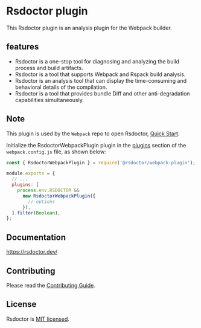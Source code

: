 # Rsdoctor plugin

This Rsdoctor plugin is an analysis plugin for the Webpack builder.

## features

- Rsdoctor is a one-stop tool for diagnosing and analyzing the build process and build artifacts.
- Rsdoctor is a tool that supports Webpack and Rspack build analysis.
- Rsdoctor is an analysis tool that can display the time-consuming and behavioral details of the compilation.
- Rsdoctor is a tool that provides bundle Diff and other anti-degradation capabilities simultaneously.

## Note

This plugin is used by the `Webpack` repo to open Rsdoctor, [Quick Start](https://rsdoctor.dev/guide/start/quick-start).

Initialize the RsdoctorWebpackPlugin plugin in the [plugins](https://webpack.js.org/configuration/plugins/#plugins) section of the `webpack.config.js` file, as shown below:

```js title="webpack.config.js"
const { RsdoctorWebpackPlugin } = require('@rsdoctor/webpack-plugin');

module.exports = {
  // ...
  plugins: [
    process.env.RSDOCTOR &&
      new RsdoctorWebpackPlugin({
        // options
      }),
  ].filter(Boolean),
};
```

## Documentation

https://rsdoctor.dev/

## Contributing

Please read the [Contributing Guide](https://github.com/web-infra-dev/rsdoctor/blob/main/CONTRIBUTING.md).

## License

Rsdoctor is [MIT licensed](https://github.com/web-infra-dev/rsdoctor/blob/main/LICENSE).
